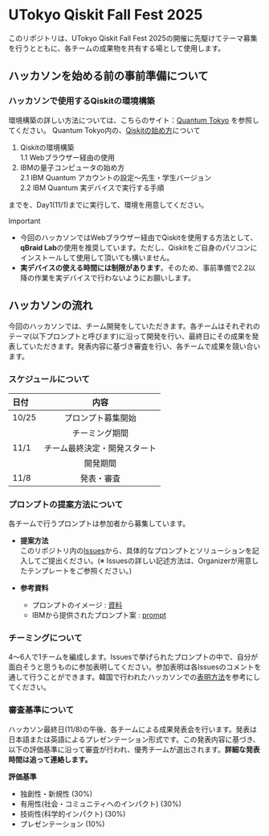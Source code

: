 <!--
This is a [Next.js](https://nextjs.org) project bootstrapped with [`create-next-app`](https://nextjs.org/docs/app/api-reference/cli/create-next-app).

## Getting Started

First, run the development server:

```bash
npm run dev
# or
yarn dev
# or
pnpm dev
# or
bun dev
```

Open [http://localhost:3000](http://localhost:3000) with your browser to see the result.

You can start editing the page by modifying `app/page.tsx`. The page auto-updates as you edit the file.

This project uses [`next/font`](https://nextjs.org/docs/app/building-your-application/optimizing/fonts) to automatically optimize and load [Geist](https://vercel.com/font), a new font family for Vercel.

## Internationalization (JA/EN with next-intl)

- Default locale: `ja` (Japanese). English available at `/en`.
- Language routes are statically exported to `/ja` and `/en`.
- Language switcher is in the navbar; the root path `/` redirects to `/ja`.

Tech details:

- Messages live in `messages/ja.json` and `messages/en.json`.
- Provider lives in `app/[locale]/layout.tsx` via `NextIntlClientProvider`.
- Pages under `app/[locale]` use `useTranslations` and `useLocale`.
- `next-intl` plugin is enabled in `next.config.ts`.

### GitHub Pages

This repo is set up to deploy to GitHub Pages via `.github/workflows/nextjs.yml`.

- If deploying to a project site (e.g. `/owner/repo`), the Pages action auto-injects a basePath; no manual change needed.
- For local builds that mimic a project base path, set `NEXT_PUBLIC_BASE_PATH`:

```bash
NEXT_PUBLIC_BASE_PATH=/utokyo-qff-2025 npm run build
```

Output lives in `out/` and can be served via `npm run preview`.

## Learn More

To learn more about Next.js, take a look at the following resources:

- [Next.js Documentation](https://nextjs.org/docs) - learn about Next.js features and API.
- [Learn Next.js](https://nextjs.org/learn) - an interactive Next.js tutorial.

You can check out [the Next.js GitHub repository](https://github.com/vercel/next.js) - your feedback and contributions are welcome!

## Deploy on Vercel

The easiest way to deploy your Next.js app is to use the [Vercel Platform](https://vercel.com/new?utm_medium=default-template&filter=next.js&utm_source=create-next-app&utm_campaign=create-next-app-readme) from the creators of Next.js.

Check out our [Next.js deployment documentation](https://nextjs.org/docs/app/building-your-application/deploying) for more details.
-->

# UTokyo Qiskit Fall Fest 2025

このリポジトリは、UTokyo Qiskit Fall Fest 2025の開催に先駆けてテーマ募集を行うとともに、各チームの成果物を共有する場として使用します。

## ハッカソンを始める前の事前準備について
### ハッカソンで使用するQiskitの環境構築  
環境構築の詳しい方法については、こちらのサイト：[Quantum Tokyo](https://quantum-tokyo.github.io/introduction/intro.html) を参照してください。
Quantum Tokyo内の、[Qiskitの始め方](https://quantum-tokyo.github.io/introduction/get_started.html)について
1. Qiskitの環境構築  
   1.1 Webブラウザー経由の使用
2. IBMの量子コンピュータの始め方  
   2.1 IBM Quantum アカウントの設定〜先生・学生バージョン  
   2.2 IBM Quantum 実デバイスで実行する手順
    
までを、Day1(11/1)までに実行して、環境を用意してください。

>[!Important]    
>* 今回のハッカソンではWebブラウザー経由でQiskitを使用する方法として、**qBraid Lab**の使用を推奨しています。ただし、Qiskitをご自身のパソコンにインストールして使用して頂いても構いません。
>* **実デバイスの使える時間には制限があります**。そのため、事前準備で2.2以降の作業を実デバイスで行わないようにお願いします。


## ハッカソンの流れ
今回のハッカソンでは、チーム開発をしていただきます。各チームはそれぞれのテーマ(以下プロンプトと呼びます)に沿って開発を行い、最終日にその成果を発表していただきます。発表内容に基づき審査を行い、各チームで成果を競い合います。  
### スケジュールについて 
| 日付  | 内容 |
:-------|:--------:
| 10/25 | プロンプト募集開始 |
|       | チーミング期間  |
| 11/1  | チーム最終決定・開発スタート |
|       | 開発期間 |
| 11/8  | 発表・審査 |
  
### プロンプトの提案方法について  
各チームで行うプロンプトは参加者から募集しています。  
- **提案方法**  
このリポジトリ内の[Issues](https://github.com/Qiskit-Fall-Fest-UT/utokyo-qff-2025/issues)から、具体的なプロンプトとソリューションを記入してご提出ください。(※ Issuesの詳しい記述方法は、Organizerが用意したテンプレートをご参照ください。)

- **参考資料**  
  - プロンプトのイメージ : [資料](https://github.com/Qiskit-Fall-Fest-UT/utokyo-qff-2025/blob/main/lectures/prompt/プロンプト紹介資料_共有用.pdf)  
  - IBMから提供されたプロンプト案 : [prompt](https://github.com/Qiskit-Fall-Fest-UT/utokyo-qff-2025/tree/main/lectures/prompt)

### チーミングについて
4〜6人で1チームを編成します。Issuesで挙げられたプロンプトの中で、自分が面白そうと思うものに参加表明してください。参加表明は各Issuesのコメントを通して行うことができます。韓国で行われたハッカソンでの[表明方法](https://github.com/qiskit-community/qiskit-hackathon-korea-22/issues/5)を参考にしてください。

### 審査基準について
ハッカソン最終日(11/8)の午後、各チームによる成果発表会を行います。発表は日本語または英語によるプレゼンテーション形式です。この発表内容に基づき、以下の評価基準に沿って審査が行われ、優秀チームが選出されます。**詳細な発表時間は追って連絡します。**  

**評価基準**  
- 独創性・新規性 (30%)
- 有用性(社会・コミュニティへのインパクト) (30%)
- 技術性(科学的インパクト) (30%)
- プレゼンテーション (10%)


